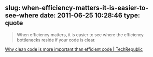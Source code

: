 slug: when-efficiency-matters-it-is-easier-to-see-where
date: 2011-06-25 10:28:46
type: quote
---

> When efficiency matters, it is easier to see where the efficiency bottlenecks reside if your code is clear.

[Why clean code is more important than efficient code | TechRepublic](http://m.techrepublic.com/blog/programming-and-development/why-clean-code-is-more-important-than-efficient-code/4284)
